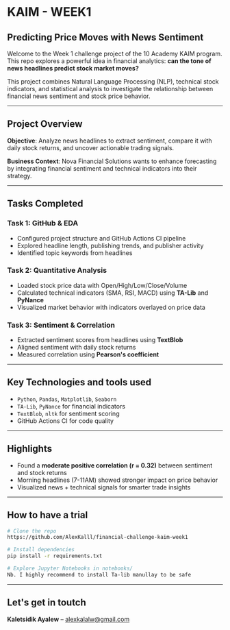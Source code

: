 # KAIM - WEEK1
## Predicting Price Moves with News Sentiment 

Welcome to the Week 1 challenge project of the 10 Academy KAIM program. This repo explores a powerful idea in financial analytics: **can the tone of news headlines predict stock market moves?**

This project combines Natural Language Processing (NLP), technical stock indicators, and statistical analysis to investigate the relationship between financial news sentiment and stock price behavior.

---

## Project Overview

**Objective**: Analyze news headlines to extract sentiment, compare it with daily stock returns, and uncover actionable trading signals.

**Business Context**: Nova Financial Solutions wants to enhance forecasting by integrating financial sentiment and technical indicators into their strategy.

---

## Tasks Completed

### Task 1: GitHub & EDA

* Configured project structure and GitHub Actions CI pipeline
* Explored headline length, publishing trends, and publisher activity
* Identified topic keywords from headlines

### Task 2: Quantitative Analysis

* Loaded stock price data with Open/High/Low/Close/Volume
* Calculated technical indicators (SMA, RSI, MACD) using **TA-Lib** and **PyNance**
* Visualized market behavior with indicators overlayed on price data

### Task 3: Sentiment & Correlation

* Extracted sentiment scores from headlines using **TextBlob**
* Aligned sentiment with daily stock returns
* Measured correlation using **Pearson's coefficient**

---

## Key Technologies and tools used

* `Python`, `Pandas`, `Matplotlib`, `Seaborn`
* `TA-Lib`, `PyNance` for financial indicators
* `TextBlob`, `nltk` for sentiment scoring
* GitHub Actions CI for code quality

---

## Highlights

* Found a **moderate positive correlation (r = 0.32)** between sentiment and stock returns
* Morning headlines (7-11AM) showed stronger impact on price behavior
* Visualized news + technical signals for smarter trade insights

---

## How to have a trial

```bash
# Clone the repo
https://github.com/AlexKalll/financial-challenge-kaim-week1

# Install dependencies
pip install -r requirements.txt

# Explore Jupyter Notebooks in notebooks/
Nb. I highly recommend to install Ta-lib manullay to be safe
```

---

## Let's get in toutch

**Kaletsidik Ayalew** – alexkalalw@gmail.com
